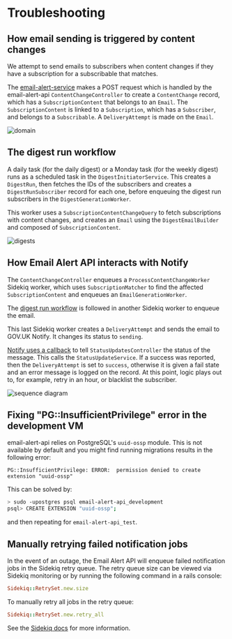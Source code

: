 # Troubleshooting

## How email sending is triggered by content changes

We attempt to send emails to subscribers when content changes if they have a subscription for a subscribable that matches.

The [email-alert-service] makes a POST request which is handled by the email-alert-api `ContentChangeController`
to create a `ContentChange` record, which has a `SubscriptionContent` that belongs to an `Email`.
The `SubscriptionContent` is linked to a `Subscription`, which has a `Subscriber`, and belongs to a `Subscribable`.
A `DeliveryAttempt` is made on the `Email`.

![domain](https://github.com/alphagov/email-alert-api/blob/master/docs/domain.png?raw=true)

[email-alert-service]: https://github.com/alphagov/email-alert-service

## The digest run workflow

A daily task (for the daily digest) or a Monday task (for the weekly digest) runs as a scheduled task in the `DigestInitiatorService`. This creates a `DigestRun`, then fetches the IDs of the subscribers and creates a `DigestRunSubscriber` record for each one, before enqueuing the digest run subscribers in the `DigestGenerationWorker`.

This worker uses a `SubscriptionContentChangeQuery` to fetch subscriptions with content changes, and creates an `Email` using the `DigestEmailBuilder` and composed of `SubscriptionContent`.

![digests](https://github.com/alphagov/email-alert-api/blob/master/docs/digests.png?raw=true)

## How Email Alert API interacts with Notify

The `ContentChangeController` enqueues a `ProcessContentChangeWorker` Sidekiq worker, which
uses `SubscriptionMatcher` to find the affected `SubscriptionContent` and enqueues an `EmailGenerationWorker`.

The [digest run workflow](#the-digest-run-workflow) is followed in another Sidekiq worker to enqueue the email.

This last Sidekiq worker creates a `DeliveryAttempt` and sends the email to GOV.UK Notify. It changes its status to `sending`.

[Notify uses a callback][notify-callback] to tell `StatusUpdatesController` the status of the message.
This calls the `StatusUpdateService`. If a success was reported, then the `DeliveryAttempt` is set to `success`,
otherwise it is given a fail state and an error message is logged on the record.
At this point, logic plays out to, for example, retry in an hour, or blacklist the subscriber.

![sequence diagram](https://github.com/alphagov/email-alert-api/blob/master/docs/sequence_diagram.png?raw=true)

[notify-callback]: https://docs.notifications.service.gov.uk/ruby.html#delivery-receipts

## Fixing "PG::InsufficientPrivilege" error in the development VM

email-alert-api relies on PostgreSQL's `uuid-ossp` module. This is not
available by default and you might find running migrations results in
the following error:

```
PG::InsufficientPrivilege: ERROR:  permission denied to create extension "uuid-ossp"
```

This can be solved by:

```bash
> sudo -upostgres psql email-alert-api_development
psql> CREATE EXTENSION "uuid-ossp";
```

and then repeating for `email-alert-api_test`.

## Manually retrying failed notification jobs

In the event of an outage, the Email Alert API will enqueue failed
notification jobs in the Sidekiq retry queue. The retry queue size
can be viewed via Sidekiq monitoring or by running the following
command in a rails console:

```ruby
Sidekiq::RetrySet.new.size
```

To manually retry all jobs in the retry queue:

```ruby
Sidekiq::RetrySet.new.retry_all
```

See the [Sidekiq docs](https://github.com/mperham/sidekiq/wiki/API)
for more information.

